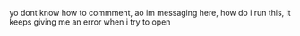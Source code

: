 yo dont know how to commment, ao im messaging here, how do i run this, it keeps giving me an error when i try to open
